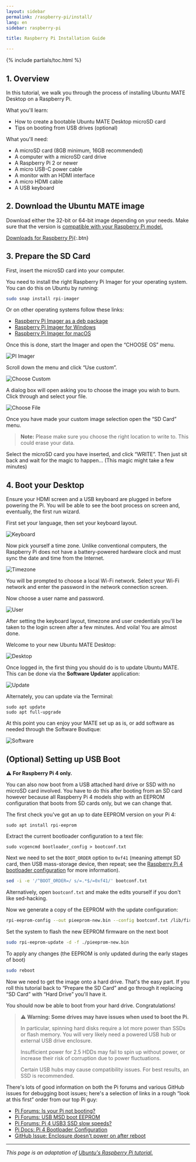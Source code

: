 ```yaml
---
layout: sidebar
permalink: /raspberry-pi/install/
lang: en
sidebar: raspberry-pi

title: Raspberry Pi Installation Guide

---
```


{% include partials/toc.html %}


## 1. Overview

In this tutorial, we walk you through the process of installing Ubuntu MATE Desktop on a Raspberry Pi.

What you'll learn:

- How to create a bootable Ubuntu MATE Desktop microSD card
- Tips on booting from USB drives (optional)

What you'll need:

- A microSD card (8GB minimum, 16GB recommended)
- A computer with a microSD card drive
- A Raspberry Pi 2 or newer
- A micro USB-C power cable
- A monitor with an HDMI interface
- A micro HDMI cable
- A USB keyboard


## 2. Download the Ubuntu MATE image

Download either the 32-bit or 64-bit image depending on your needs. Make sure
that the version is [compatible with your Raspberry Pi model.](/raspberry-pi/compatibility/)

[Downloads for Raspberry Pi](/raspberry-pi/download/){:.btn}


## 3. Prepare the SD Card

First, insert the microSD card into your computer.

You need to install the right Raspberry Pi Imager for your operating system.
You can do this on Ubuntu by running:

```bash
sudo snap install rpi-imager
```

Or on other operating systems follow these links:

- [Raspberry Pi Imager as a deb package](https://ubuntu.com/tutorials/how-to-install-ubuntu-desktop-on-raspberry-pi-4#2-prepare-the-sd-card)
- [Raspberry Pi Imager for Windows](https://downloads.raspberrypi.org/imager/imager_latest.exe)
- [Raspberry Pi Imager for macOS](https://downloads.raspberrypi.org/imager/imager_latest.dmg)

Once this is done, start the Imager and open the “CHOOSE OS” menu.

![PI Imager](/images/rpi/piimager.png)


Scroll down the menu and click “Use custom”.

![Choose Custom](/images/rpi/choosecustom.png)

A dialog box will open asking you to choose the image you wish to burn. Click through and select your file.

![Choose File](/images/rpi/fileselect.png)

Once you have made your custom image selection open the “SD Card” menu.

> **Note:** Please make sure you choose the right location to write to. This could erase your data.

Select the microSD card you have inserted, and click “WRITE”. Then just sit back and wait for the magic to happen… (This magic might take a few minutes)


## 4. Boot your Desktop

Ensure your HDMI screen and a USB keyboard are plugged in before powering the Pi. You will be able to see the boot process on screen and, eventually, the first run wizard.

First set your language, then set your keyboard layout.

![Keyboard](/images/rpi/keyboard.png)

Now pick yourself a time zone. Unlike conventional computers, the Raspberry Pi
does not have a battery-powered hardware clock and must sync the date and time from the Internet.

![Timezone](/images/rpi/location.png)

You will be prompted to choose a local Wi-Fi network. Select your Wi-Fi network and enter the password in the network connection screen.

Now choose a user name and password.

![User](/images/rpi/user.png)

After setting the keyboard layout, timezone and user credentials you'll be taken to the login screen after a few minutes. And voila! You are almost done.

Welcome to your new Ubuntu MATE Desktop:

![Desktop](/images/rpi/desktop.png)


Once logged in, the first thing you should do is to update Ubuntu MATE. This can
be done via the **Software Updater** application:

![Update](/images/rpi/update.png)

Alternately, you can update via the Terminal:

    sudo apt update
    sudo apt full-upgrade

At this point you can enjoy your MATE set up as is, or add software as needed through the Software Boutique:

![Software](/images/rpi/software.png)


## (Optional) Setting up USB Boot

:warning: **For Raspberry Pi 4 only.**

You can also now boot from a USB attached hard drive or SSD with no microSD card involved. You have to do this after booting from an SD card however because all Raspberry Pi 4 models ship with an EEPROM configuration that boots from SD cards only, but we can change that.

The first check you've got an up to date EEPROM version on your Pi 4:

    sudo apt install rpi-eeprom

Extract the current bootloader configuration to a text file:

    sudo vcgencmd bootloader_config > bootconf.txt

Next we need to set the `BOOT_ORDER` option to `0xf41` (meaning attempt SD card, then USB mass-storage device, then repeat; see the [Raspberry Pi 4 bootloader configuration] for more information).

[Raspberry Pi 4 bootloader configuration]: https://www.raspberrypi.org/documentation/hardware/raspberrypi/bcm2711_bootloader_config.md

```bash
sed -i -e '/^BOOT_ORDER=/ s/=.*$/=0xf41/' bootconf.txt
```

Alternatively, open `bootconf.txt` and make the edits yourself if you don't like sed-hacking.

Now we generate a copy of the EEPROM with the update configuration:

```bash
rpi-eeprom-config --out pieeprom-new.bin --config bootconf.txt /lib/firmware/raspberrypi/bootloader/critical/pieeprom-2020-09-03.bin
```

Set the system to flash the new EEPROM firmware on the next boot

```bash
sudo rpi-eeprom-update -d -f ./pieeprom-new.bin
```

To apply any changes (the EEPROM is only updated during the early stages of boot)

```bash
sudo reboot
```

Now we need to get the image onto a hard drive. That's the easy part. If you roll this tutorial back to “Prepare the SD Card” and go through it replacing “SD Card” with “Hard Drive” you'll have it.

You should now be able to boot from your hard drive. Congratulations!

> :warning: **Warning: Some drives may have issues when used to boot the Pi.**
>
> In particular, spinning hard disks require a lot more power than SSDs or flash memory.
> You will very likely need a powered USB hub or external USB drive enclosure.
>
> Insufficient power for 2.5 HDDs may fail to spin up without power, or increase
> their risk of corruption due to power fluctuations.
>
> Certain USB hubs may cause compatibility issues. For best results, an SSD is recommended.


There's lots of good information on both the Pi forums and various GitHub issues for debugging boot issues; here's a selection of links in a rough “look at this first” order from our top Pi guy:


* [Pi Forums: Is your Pi not booting?](https://www.raspberrypi.org/forums/viewtopic.php?t=58151)
* [Pi Forums: USB MSD boot EEPROM](https://www.raspberrypi.org/forums/viewtopic.php?f=63&amp;t=277007)
* [Pi Forums: Pi 4 USB3 SSD slow speeds?](https://www.raspberrypi.org/forums/viewtopic.php?t=245931)
* [Pi Docs: Pi 4 Bootloader Configuration](https://www.raspberrypi.org/documentation/hardware/raspberrypi/bcm2711_bootloader_config.md)
* [GitHub Issue: Enclosure doesn't power on after reboot](https://github.com/raspberrypi/rpi-eeprom/issues/180)

---

_This page is an adaptation of [Ubuntu's Raspberry Pi tutorial.](https://discourse.ubuntu.com/t/18925)_
